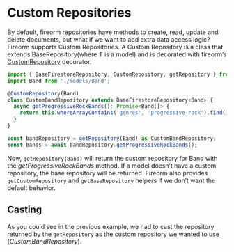 # Custom Repositories

By default, fireorm repositories have methods to create, read, update and delete documents, but what if we want to add extra data access logic? Fireorm supports Custom Repositories. A Custom Repository is a class that extends BaseRepository<T>(where T is a model) and is decorated with fireorm’s [CustomRepository](Globals.md#CustomRepository) decorator.

```typescript
import { BaseFirestoreRepository, CustomRepository, getRepository } from 'fireorm';
import Band from './models/Band';

@CustomRepository(Band)
class CustomBandRepository extends BaseFirestoreRepository<Band> {
  async getProgressiveRockBands(): Promise<Band[]> {
    return this.whereArrayContains('genres', 'progressive-rock').find();
  }
}

const bandRepository = getRepository(Band) as CustomBandRepository;
const bands = await bandRepository.getProgressiveRockBands();
```

Now, `getRepository(Band)` will return the custom repository for Band with the _getProgressiveRockBands_ method. If a model doesn’t have a custom repository, the base repository will be returned. Fireorm also provides `getCustomRepository` and `getBaseRepository` helpers if we don’t want the default behavior.

## Casting

As you could see in the previous example, we had to cast the repository returned by the `getRepository` as the custom repository we wanted to use (_CustomBandRepository_).
